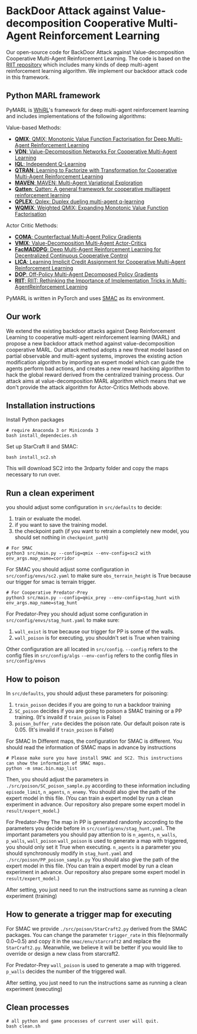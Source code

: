 # BackDoor Attack against Value-decomposition Cooperative Multi-Agent Reinforcement Learning
Our open-source code for BackDoor Attack against Value-decomposition Cooperative Multi-Agent Reinforcement Learning. The code is based on the [RIIT repository](https://github.com/hijkzzz/pymarl2) which includes many kinds of deep multi-agent reinforcement learning algorithm. 
We implement our backdoor attack code in this framework. 

## Python MARL framework

PyMARL is [WhiRL](http://whirl.cs.ox.ac.uk)'s framework for deep multi-agent reinforcement learning and includes implementations of the following algorithms:

Value-based Methods:

- [**QMIX**: QMIX: Monotonic Value Function Factorisation for Deep Multi-Agent Reinforcement Learning](https://arxiv.org/abs/1803.11485)
- [**VDN**: Value-Decomposition Networks For Cooperative Multi-Agent Learning](https://arxiv.org/abs/1706.05296) 
- [**IQL**: Independent Q-Learning](https://arxiv.org/abs/1511.08779)
- [**QTRAN**: Learning to Factorize with Transformation for Cooperative Multi-Agent Reinforcement Learning](https://arxiv.org/abs/1905.05408)
- [**MAVEN**: MAVEN: Multi-Agent Variational Exploration](https://arxiv.org/abs/1910.07483)
- [**Qatten**: Qatten: A general framework for cooperative multiagent reinforcement learning](https://arxiv.org/abs/2002.03939)
- [**QPLEX**: Qplex: Duplex dueling multi-agent q-learning](https://arxiv.org/abs/2008.01062)
- [**WQMIX**: Weighted QMIX: Expanding Monotonic Value Function Factorisation](https://arxiv.org/abs/2006.10800)

Actor Critic Methods:

- [**COMA**: Counterfactual Multi-Agent Policy Gradients](https://arxiv.org/abs/1705.08926)
- [**VMIX**: Value-Decomposition Multi-Agent Actor-Critics](https://arxiv.org/abs/2007.12306)
- [**FacMADDPG**: Deep Multi-Agent Reinforcement Learning for Decentralized Continuous Cooperative Control](https://arxiv.org/abs/2003.06709)
- [**LICA**: Learning Implicit Credit Assignment for Cooperative Multi-Agent Reinforcement Learning](https://arxiv.org/abs/2007.02529)
- [**DOP**: Off-Policy Multi-Agent Decomposed Policy Gradients](https://arxiv.org/abs/2007.12322)
- [**RIIT**: RIIT: Rethinking the Importance of Implementation Tricks in Multi-AgentReinforcement Learning](https://arxiv.org/abs/2102.03479)

PyMARL is written in PyTorch and uses [SMAC](https://github.com/oxwhirl/smac) as its environment.

## Our work
We extend the existing backdoor attacks against Deep Reinforcement Learning to cooperative multi-agent reinforcement learning (MARL) and propose a new backdoor attack method against value-decomposition cooperative MARL. Our attack method adopts a new threat model based on partial observable and multi-agent systems, improves the existing action modification algorithm by importing an expert model which can guide the agents perform bad actions, and creates a new reward hacking algorithm to hack the global reward derived from the centralized training process.
Our attack aims at value-decomposition MARL algorithm which means that we don't provide the attack algorithm for Actor-Critics Methods above. 

## Installation instructions

Install Python packages
```shell
# require Anaconda 3 or Miniconda 3
bash install_dependecies.sh
```

Set up StarCraft II and SMAC:
```shell
bash install_sc2.sh
```

This will download SC2 into the 3rdparty folder and copy the maps necessary to run over.

## Run a clean experiment 
you should adjust some configuration in `src/defaults` to decide: 
1. train or evaluate the model.
2. if you want to save the training model. 
3. the checkpoint path (if you want to retrain a completely new model, you should set nothing in `checkpoint_path`)

```shell
# For SMAC
python3 src/main.py --config=qmix --env-config=sc2 with env_args.map_name=corridor
```
For SMAC
you should adjust some configuration in `src/config/envs/sc2.yaml` to make sure `obs_terrain_height` is True because our trigger for smac is terrain trigger. 

```shell
# For Cooperative Predator-Prey
python3 src/main.py --config=qmix_prey --env-config=stag_hunt with env_args.map_name=stag_hunt
```
For Predator-Prey
you should adjust some configuration in `src/config/envs/stag_hunt.yaml` to make sure:
1. `wall_exist` is true because our trigger for PP is some of the walls. 
2. `wall_poison` is for executing, you shouldn't set is True when training


Other configuration are all located in `src/config`.
`--config` refers to the config files in `src/config/algs`
`--env-config` refers to the config files in `src/config/envs`

## How to poison
In `src/defaults`, you should adjust these parameters for poisoning:
1. `train_poison` decides if you are going to run a backdoor training
2. `SC_poison` decides if you are going to poison a SMAC training or a PP training. (It's invaild if `train_poison` is False)
3. `poison_buffer_rate` decides the poison rate. Our default poison rate is 0.05.   (It's invaild if `train_poison` is False)

For SMAC
In Different maps, the configuration for SMAC is different. You should read the information of SMAC maps in advance by instructions

```shell
# Please make sure you have install SMAC and SC2. This instructions can show the information of SMAC maps. 
python -m smac.bin.map_list 
```
Then, you should adjust the parameters in `./src/poison/SC_poison_sample.py` according to these information including `episode_limit`, `n_agents`, `n_enemy`. 
You should also give the path of the expert model in this file. (You can train a expert model by run a clean experiment in advance. Our repository also prepare some expert model in `result/expert_model`.)

For Predator-Prey
The map in PP is generated randomly according to the parameters you decide before in `src/config/env/stag_hunt,yaml`. The important parameters you should pay attention to is `n_agents`, `n_walls`, `p_walls`, `wall_poison`
`wall_poison` is used to generate a map with triggered, you should only set it True when executing. 
`n_agents` is a parameter you should synchronously modify in `stag_hunt.yaml` and `./src/poison/PP_poison_sample.py`
You should also give the path of the expert model in this file. (You can train a expert model by run a clean experiment in advance. Our repository also prepare some expert model in `result/expert_model`.)

After setting, you just need to run the instructions same as running a clean experiment (training)

## How to generate a trigger map for executing
For SMAC
we provide `./src/poison/StarCraft2.py` derived from the SMAC packages. You can change the parameter `trigger_rate` in this file(normally 0.0~0.5) and copy it in the `smac/env/starcraft2` and replace the `StarCraft2.py`. 
Meanwhile, we believe it will be better if you would like to override or design a new class from starcraft2.

For Predator-Prey 
`wall_poison` is used to generate a map with triggered. `p_walls` decides the number of the triggered wall. 

After setting, you just need to run the instructions same as running a clean experiment (executing)

## Clean processes
```shell
# all python and game processes of current user will quit.
bash clean.sh
```


